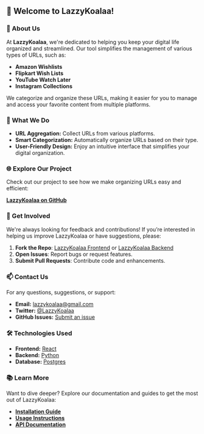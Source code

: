 ## 👋 Welcome to LazzyKoalaa!

### 📌 About Us

At **LazzyKoalaa**, we're dedicated to helping you keep your digital life organized and streamlined. Our tool simplifies the management of various types of URLs, such as:

- **Amazon Wishlists**
- **Flipkart Wish Lists**
- **YouTube Watch Later**
- **Instagram Collections**

We categorize and organize these URLs, making it easier for you to manage and access your favorite content from multiple platforms.

### 🚀 What We Do

- **URL Aggregation:** Collect URLs from various platforms.
- **Smart Categorization:** Automatically organize URLs based on their type.
- **User-Friendly Design:** Enjoy an intuitive interface that simplifies your digital organization.

### 🌐 Explore Our Project

Check out our project to see how we make organizing URLs easy and efficient:

[**LazzyKoalaa on GitHub**](https://github.com/lazzykoalaa/)

### 🔧 Get Involved

We're always looking for feedback and contributions! If you’re interested in helping us improve LazzyKoalaa or have suggestions, please:

1. **Fork the Repo**: [LazzyKoalaa Frontend](https://github.com/lazzykoalaa/frontend) or [LazzyKoalaa Backend](https://github.com/lazzykoalaa/backend)
2. **Open Issues**: Report bugs or request features.
3. **Submit Pull Requests**: Contribute code and enhancements.

### 📫 Contact Us

For any questions, suggestions, or support:

- **Email:** [lazzykoalaa@gmail.com](mailto:lazzykoalaa@gmail.com)
- **Twitter:** [@LazzyKoalaa](https://twitter.com/LazzyKoalaa)
- **GitHub Issues:** [Submit an issue](https://github.com/lazzykoalaa)

### 🛠 Technologies Used

- **Frontend:** [React](https://reactjs.org/)
- **Backend:** [Python](https://python.org/)
- **Database:** [Postgres](https://www.postgresql.org/)

### 📚 Learn More

Want to dive deeper? Explore our documentation and guides to get the most out of LazzyKoalaa:

- **[Installation Guide](https://github.com/lazzykoalaa/wiki/Installation)**
- **[Usage Instructions](https://github.com/lazzykoalaa/wiki/Usage)**
- **[API Documentation](https://github.com/lazzykoalaa/wiki/API)**
